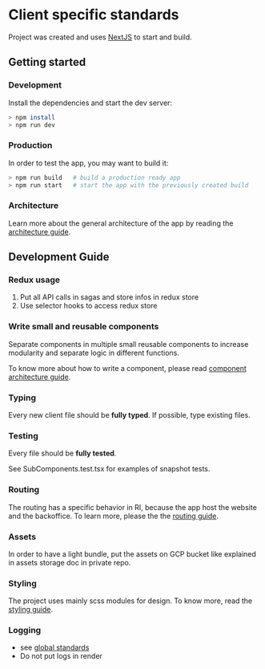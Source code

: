 # Client specific standards

Project was created and uses [NextJS](https://nextjs.org/) to start and build.

## Getting started

### Development

Install the dependencies and start the dev server:
```bash
> npm install
> npm run dev
```

### Production

In order to test the app, you may want to build it:
```bash
> npm run build   # build a production ready app
> npm run start   # start the app with the previously created build
```

### Architecture
Learn more about the general architecture of the app by reading the [architecture guide](./architecture.md).

## Development Guide

### Redux usage

1. Put all API calls in sagas and store infos in redux store
2. Use selector hooks to access redux store

### Write small and reusable components

Separate components in multiple small reusable components to increase modularity and separate logic in different functions.

To know more about how to write a component, please read [component architecture guide](./component-architecture.md).

### Typing

Every new client file should be **fully typed**. If possible, type existing files.

### Testing

Every file should be **fully tested**.

See SubComponents.test.tsx for examples of snapshot tests.

### Routing

The routing has a specific behavior in RI, because the app host the website and the backoffice. 
To learn more, please the the [routing guide](./routing.md).

### Assets

In order to have a light bundle, put the assets on GCP bucket like explained in assets storage doc in private repo.

### Styling

The project uses mainly scss modules for design. To know more, read the [styling guide](./styling.md).

### Logging

- see [global standards](../general.md)
- Do not put logs in render
